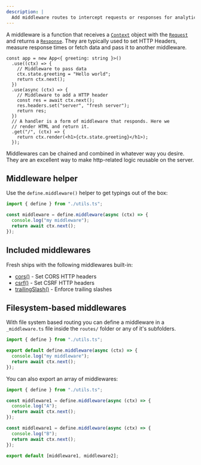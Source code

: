 ```yaml
---
description: |
  Add middleware routes to intercept requests or responses for analytics purposes, access control, or anything else.
---
```


A middleware is a function that receives a [`Context`](/docs/canary/context)
object with the
[`Request`](https://developer.mozilla.org/en-US/docs/Web/API/Request) and
returns a
[`Response`](https://developer.mozilla.org/en-US/docs/Web/API/Response). They
are typically used to set HTTP Headers, measure response times or fetch data and
pass it to another middleware.

```tsx main.ts
const app = new App<{ greeting: string }>()
  .use((ctx) => {
    // Middleware to pass data
    ctx.state.greeting = "Hello world";
    return ctx.next();
  })
  .use(async (ctx) => {
    // Middleware to add a HTTP header
    const res = await ctx.next();
    res.headers.set("server", "fresh server");
    return res;
  })
  // A handler is a form of middleware that responds. Here we
  // render HTML and return it.
  .get("/", (ctx) => {
    return ctx.render(<h1>{ctx.state.greeting}</h1>);
  });
```

Middlewares can be chained and combined in whatever way you desire. They are an
excellent way to make http-related logic reusable on the server.

## Middleware helper

Use the `define.middleware()` helper to get typings out of the box:

```ts middleware/my-middleware.ts
import { define } from "./utils.ts";

const middleware = define.middleware(async (ctx) => {
  console.log("my middleware");
  return await ctx.next();
});
```

## Included middlewares

Fresh ships with the following middlewares built-in:

- [cors()](/docs/canary/plugins/cors) - Set CORS HTTP headers
- [csrf()](/docs/canary/plugins/cors) - Set CSRF HTTP headers
- [trailingSlash()](/docs/canary/plugins/trailing-slashes) - Enforce trailing
  slashes

## Filesystem-based middlewares

With file system based routing you can define a middleware in a `_middleware.ts`
file inside the `routes/` folder or any of it's subfolders.

```ts routes/foo/_middleware.ts
import { define } from "./utils.ts";

export default define.middleware(async (ctx) => {
  console.log("my middleware");
  return await ctx.next();
});
```

You can also export an array of middlewares:

```ts routes/foo/_middleware.ts
import { define } from "./utils.ts";

const middleware1 = define.middleware(async (ctx) => {
  console.log("A");
  return await ctx.next();
});

const middleware1 = define.middleware(async (ctx) => {
  console.log("B");
  return await ctx.next();
});

export default [middleware1, middleware2];
```

